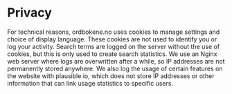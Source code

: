 # Privacy
For technical reasons, ordbokene.no uses cookies to manage settings and choice of display language. These cookies are not used to identify you or log your activity. Search terms are logged on the server without the use of cookies, but this is only used to create search statistics. We use an Nginx web server where logs are overwritten after a while, so IP addresses are not permanently stored anywhere. We also log the usage of certain features on the website with plausible.io, which does not store IP addresses or other information that can link usage statistics to specific users.